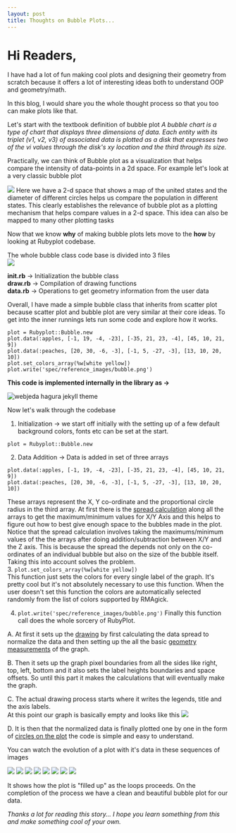 ```yaml
---
layout: post
title: Thoughts on Bubble Plots...
---
```


# Hi Readers,  
I have had a lot of fun making cool plots and designing their geometry from
scratch because it offers a lot of interesting ideas both to understand
OOP and geometry/math.   

In this blog, I would share you the whole thought process so that you too can
make plots like that.

Let's start with the textbook definition of bubble plot
*A bubble chart is a type of chart that displays three dimensions of data. Each
entity with its triplet (v1, v2, v3) of associated data is plotted as a disk that
expresses two of the vi values through the disk's xy location and the third
through its size.*    

Practically, we can think of Bubble plot as a visualization that helps compare
the intensity of data-points in a 2d space. For example let's look at a very classic
bubble plot     

![](https://raw.githubusercontent.com/Arafatk/hagura/gh-pages/images/11.png)
Here we have a 2-d space that shows a map of the united states and the diameter of
different circles helps us compare the population in different states. This
clearly establishes the relevance of bubble plot as a plotting mechanism that helps
compare values in a 2-d space. This idea can also be mapped to many other plotting tasks

Now that we know **why** of making bubble plots lets move to the **how** by looking
at Rubyplot codebase.

The whole bubble class code base is divided into 3 files      
![](https://raw.githubusercontent.com/Arafatk/hagura/gh-pages/images/12.png)

**init.rb** -> Initialization the bubble class      
**draw.rb** -> Compilation of drawing functions     
**data.rb** -> Operations to get geometry information from the user data      

Overall, I have made a simple bubble class that inherits from scatter plot because
scatter plot and bubble plot are very similar at their core ideas. To get into the
inner runnings lets run some code and explore how it works.  


```
plot = Rubyplot::Bubble.new
plot.data(:apples, [-1, 19, -4, -23], [-35, 21, 23, -4], [45, 10, 21, 9])
plot.data(:peaches, [20, 30, -6, -3], [-1, 5, -27, -3], [13, 10, 20, 10])
plot.set_colors_array(%w[white yellow])
plot.write('spec/reference_images/bubble.png')
```

**This code is implemented internally in the library as ->**


![webjeda hagura jekyll theme](https://raw.githubusercontent.com/Arafatk/hagura/gh-pages/images/14.png)

Now let's walk through the codebase  
1. Initialization -> we start off initially with the setting up of
 a few default background colors, fonts etc can be set at the start.  
```
plot = Rubyplot::Bubble.new
```

2. Data Addition -> Data is added in set of three arrays
```
plot.data(:apples, [-1, 19, -4, -23], [-35, 21, 23, -4], [45, 10, 21, 9])
plot.data(:peaches, [20, 30, -6, -3], [-1, 5, -27, -3], [13, 10, 20, 10])
```        
These arrays represent the X, Y co-ordinate and the proportional circle radius
in the third array. At first there is the [spread calculation](https://github.com/Arafatk/magick-rubyplot/blob/master/lib/rubyplot/scripting/bubble/data.rb#L20) along all the arrays to get the maximum/minimum  values for X/Y Axis and this helps to figure
out how to best give enough space to the bubbles made in the plot.
Notice that the spread calculation involves taking the maximums/minimum values
of the the arrays after doing addition/subtraction between X/Y and the
Z axis. This is because the spread the depends not only on the co-ordinates
of an individual bubble but also on the size of the bubble itself. Taking
this into account solves the problem.        
3.  ```plot.set_colors_array(%w[white yellow])```  
This function just sets the colors for every single label of the graph. It's pretty
cool but it's not absolutely necessary to use this function. When the user doesn't
set this function the colors are automatically selected randomly from the list
of colors supported by RMAgick.

4. ```plot.write('spec/reference_images/bubble.png')```
Finally this function call does the whole sorcery of RubyPlot.

A. At first it sets up the [drawing](https://github.com/Arafatk/magick-rubyplot/blob/master/lib/rubyplot/artist/artist.rb#L35)
by first calculating the data spread to normalize the data and then setting up the
all the basic [geometry measurements](https://github.com/Arafatk/magick-rubyplot/blob/master/lib/rubyplot/artist/artist.rb#L46) of the graph.

B. Then it sets up  the graph pixel boundaries from
all the sides like right, top, left, bottom and it also sets the label heights
boundaries and space offsets. So until this part it makes the calculations that
will eventually make the graph.

C. The actual drawing process starts where it writes the legends, title and the axis labels.   
At this point our graph is basically empty and looks like this
![](https://raw.githubusercontent.com/Arafatk/hagura/gh-pages/images/15.png)  

D. It is then that the normalized data is finally plotted one by one in the form
of [circles on the plot](https://github.com/Arafatk/magick-rubyplot/blob/master/lib/rubyplot/scripting/bubble/draw.rb#L45)
the code is simple and easy to understand.

You can watch the evolution of a plot with it's data in these sequences of images

![](https://raw.githubusercontent.com/Arafatk/hagura/gh-pages/images/16.png)
![](https://raw.githubusercontent.com/Arafatk/hagura/gh-pages/images/17.png)
![](https://raw.githubusercontent.com/Arafatk/hagura/gh-pages/images/18.png)
![](https://raw.githubusercontent.com/Arafatk/hagura/gh-pages/images/19.png)
![](https://raw.githubusercontent.com/Arafatk/hagura/gh-pages/images/20.png)
![](https://raw.githubusercontent.com/Arafatk/hagura/gh-pages/images/21.png)
![](https://raw.githubusercontent.com/Arafatk/hagura/gh-pages/images/22.png)
![](https://raw.githubusercontent.com/Arafatk/hagura/gh-pages/images/23.png)        


It shows how the plot is "filled up" as the loops proceeds.  On the completion
of the process we have a clean and beautiful bubble plot for our data.       

*Thanks a lot for reading this story... I hope you learn something from this
and make something cool of your own.*
